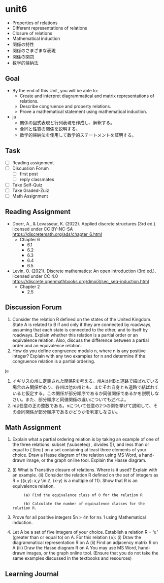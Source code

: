 # unit6

- Properties of relations
- Different representations of relations
- Closure of relations
- Mathematical induction
- 関係の特性
- 関係のさまざまな表現
- 関係の閉包
- 数学的帰納法

## Goal

- By the end of this Unit, you will be able to:
  - Create and interpret diagrammatical and matrix representations of relations.
  - Describe congruence and property relations.
  - Prove a mathematical statement using mathematical induction.
- ja
  - 関係の図式表現と行列表現を作成し、解釈する。
  - 合同と性質の関係を説明する。
  - 数学的帰納法を使用して数学的ステートメントを証明する。

## Task

- [ ] Reading assignment
- [ ] Discussion Forum
  - [ ] first post
  - [ ] reply classmates
- [ ] Take Self-Quiz
- [ ] Take Graded-Zuiz
- [ ] Math Assignment

## Reading Assignment

- Doerr, A., & Levasseur, K. (2022). Applied discrete structures (3rd ed.). licensed under CC BY-NC-SA <https://discretemath.org/ads/chapter_6.html>
  - Chapter 6
    - 6.1
    - 6.2
    - 6.3
    - 6.4
    - 6.5
- Levin, O. (2021). Discrete mathematics: An open introduction (3rd ed.). licensed under CC 4.0 <https://discrete.openmathbooks.org/dmoi3/sec_seq-induction.html>
  - Chapter 2
    - 2.5

## Discussion Forum

1. Consider the relation R defined on the states of the United Kingdom. State A is related to B if and only if they are connected by roadways, assuming that each state is connected to the other, and to itself by roadways. Explain whether this relation is a partial order or an equivalence relation. Also, discuss the difference between a partial order and an equivalence relation.
2. How do you define congruence modulo n, where n is any positive integer? Explain with any two examples for n and determine if the congruence relation is a partial ordering.

ja

1. イギリスの州に定義された関係Rを考える。州Aは州Bと道路で結ばれている場合のみ関係があり、各州は他の州とも、またそれ自身とも道路で結ばれていると仮定する。この関係が部分順序であるか同値関係であるかを説明しなさい。また、部分順序と同値関係の違いについても述べよ。
2. nは任意の正の整数である。nについて任意の2つの例を挙げて説明して、その合同関係が部分順序であるかどうかを判定しなさい。

## Math Assignment

1. Explain what a partial ordering relation is by taking an example of one of the three relations: subset  (\subseteq) , divides (|), and less than or equal to ( \leq ) on a set containing at least three elements of your choice. Draw a Hasse diagram of the relation using MS Word, a hand-drawn image, or the graph online tool. Explain the Hasse diagram.

2. (i) What is Transitive closure of relations. Where is it used? Explain with an example.
(ii) Consider the relation R defined on the set of integers as R = {(x,y): x,y \in ℤ, (x-y) is a multiple of 11}. Show that R is an equivalence relation.

            (a) Find the equivalence class of 0 for the relation R

            (b) Calculate the number of equivalence classes for the relation R.

3. Prove for all positive integers 5n > 4n for n≥ 1 using Mathematical induction.

4. Let A be a set of five integers of your choice. Establish a relation R = ‘≥’ (greater than or equal to) on A. For this relation (≥):
(i) Draw the diagrammatical representation R on A
(ii) Find an adjacency matrix R on A
(iii) Draw the Hasse diagram R on A
You may use MS Word, hand-drawn images, or the graph online tool.
(Ensure that you do not take the same examples discussed in the textbooks and resources)

## Learning Journal

